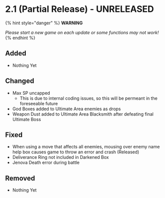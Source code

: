 # 2.1 \(Partial Release\) - UNRELEASED

{% hint style="danger" %}
**WARNING**

_Please start a new game on each update or some functions may not work!_
{% endhint %}

## Added

* Nothing Yet

## Changed

* Max SP uncapped
  * This is due to internal coding issues, so this will be permeant in the foreseeable future
* God Boxes added to Ultimate Area enemies as drops
* Weapon Dust added to Ultimate Area Blacksmith after defeating final Ultimate Boss

## Fixed

* When using a move that affects all enemies, mousing over enemy name help box causes game to throw an error and crash \(Released\)
* Deliverance Ring not included in Darkened Box
* Jenova Death error during battle

## Removed

* Nothing Yet

